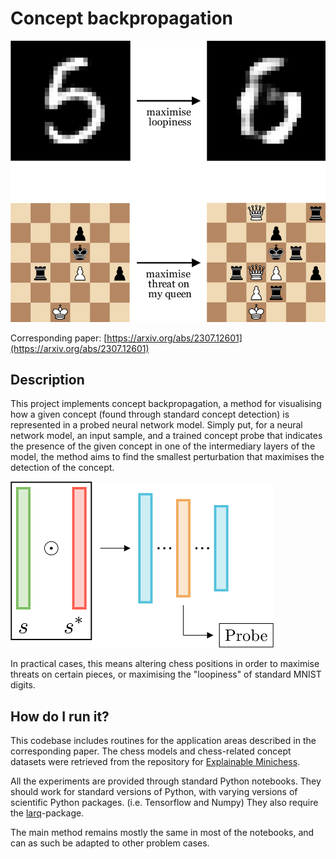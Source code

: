 # Concept backpropagation


![Example](header.png)

Corresponding paper: [https://arxiv.org/abs/2307.12601](https://arxiv.org/abs/2307.12601)

## Description
This project implements concept backpropagation, a method for visualising how a given concept (found through standard concept detection) is represented in a probed neural network model. Simply put, for a neural network model, an input sample, and a trained concept probe that indicates the presence of the given concept in one of the intermediary layers of the model, the method aims to find the smallest perturbation that maximises the detection of the concept. 

![Example](main_figure.png)

In practical cases, this means altering chess positions in order to maximise threats on certain pieces, or maximising the "loopiness" of standard MNIST digits.

## How do I run it?
This codebase includes routines for the application areas described in the corresponding paper. The chess models and chess-related concept datasets were retrieved from the repository for [Explainable Minichess](https://github.com/patrik-ha/explainable-minichess).

All the experiments are provided through standard Python notebooks. They should work for standard versions of Python, with varying versions of scientific Python packages. (i.e. Tensorflow and Numpy) They also require the [larq](https://github.com/larq/larq)-package.

The main method remains mostly the same in most of the notebooks, and can as such be adapted to other problem cases.
